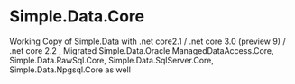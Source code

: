 # Simple.Data.Core
Working Copy of Simple.Data with .net core2.1 / .net core 3.0 (preview 9) / .net core 2.2 , Migrated Simple.Data.Oracle.ManagedDataAccess.Core, Simple.Data.RawSql.Core, Simple.Data.SqlServer.Core, Simple.Data.Npgsql.Core as well
